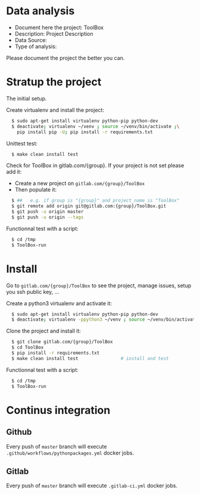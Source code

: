 # Data analysis
- Document here the project: ToolBox
- Description: Project Description
- Data Source:
- Type of analysis:

Please document the project the better you can.

# Stratup the project

The initial setup.

Create virtualenv and install the project:
```bash
  $ sudo apt-get install virtualenv python-pip python-dev
  $ deactivate; virtualenv ~/venv ; source ~/venv/bin/activate ;\
    pip install pip -U; pip install -r requirements.txt
```

Unittest test:
```bash
  $ make clean install test
```

Check for ToolBox in gitlab.com/{group}.
If your project is not set please add it:

- Create a new project on `gitlab.com/{group}/ToolBox`
- Then populate it:

```bash
  $ ##   e.g. if group is "{group}" and project_name is "ToolBox"
  $ git remote add origin git@gitlab.com:{group}/ToolBox.git
  $ git push -u origin master
  $ git push -u origin --tags
```

Functionnal test with a script:
```bash
  $ cd /tmp
  $ ToolBox-run
```
# Install
Go to `gitlab.com/{group}/ToolBox` to see the project, manage issues,
setup you ssh public key, ...

Create a python3 virtualenv and activate it:
```bash
  $ sudo apt-get install virtualenv python-pip python-dev
  $ deactivate; virtualenv -ppython3 ~/venv ; source ~/venv/bin/activate
```

Clone the project and install it:
```bash
  $ git clone gitlab.com/{group}/ToolBox
  $ cd ToolBox
  $ pip install -r requirements.txt
  $ make clean install test                # install and test
```
Functionnal test with a script:
```bash
  $ cd /tmp
  $ ToolBox-run
``` 

# Continus integration
## Github 
Every push of `master` branch will execute `.github/workflows/pythonpackages.yml` docker jobs.
## Gitlab
Every push of `master` branch will execute `.gitlab-ci.yml` docker jobs.
